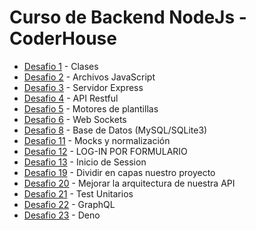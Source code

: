 # Curso de Backend NodeJs - CoderHouse

* [Desafio 1](https://github.com/santiagosuare/projectCH/tree/master/Desafio1) - Clases
* [Desafio 2](https://github.com/santiagosuare/projectCH/tree/master/Desafio2) - Archivos JavaScript
* [Desafio 3](https://github.com/santiagosuare/projectCH/tree/master/Desafio3) - Servidor Express
* [Desafio 4](https://github.com/santiagosuare/projectCH/tree/master/Desafio4) - API Restful
* [Desafio 5](https://github.com/santiagosuare/projectCH/tree/master/Desafio5) - Motores de plantillas
* [Desafio 6](https://github.com/santiagosuare/projectCH/tree/master/Desafio6) - Web Sockets
* [Desafio 8](https://github.com/santiagosuare/projectCH/tree/master/DesafioMySqlNode) - Base de Datos (MySQL/SQLite3)
* [Desafio 11](https://github.com/santiagosuare/projectCH/tree/master/DesafioMockAndNormalizr) - Mocks y normalización
* [Desafio 12](https://github.com/santiagosuare/projectCH/tree/master/webPagePractitioner) - LOG-IN POR FORMULARIO
* [Desafio 13](https://github.com/santiagosuare/projectCH/tree/master/webPagePractitioner) - Inicio de Session
* [Desafio 19](https://github.com/santiagosuare/projectCH/tree/master/webPagePractitioner) - Dividir en capas nuestro proyecto
* [Desafio 20](https://github.com/santiagosuare/e-commerce-project) - Mejorar la arquitectura de nuestra API
* [Desafio 21](https://github.com/santiagosuare/projectCH/tree/master/webTest) - Test Unitarios
* [Desafio 22](https://github.com/santiagosuare/projectCH/tree/master/webTest) - GraphQL
* [Desafio 23](https://github.com/santiagosuare/projectCH/tree/master/DesafioDeno) - Deno